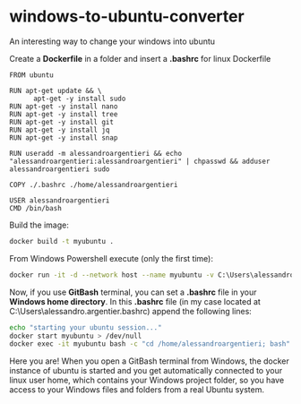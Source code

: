 # windows-to-ubuntu-converter
An interesting way to change your windows into ubuntu

Create a **Dockerfile** in a folder and insert a **.bashrc** for linux
Dockerfile
```
FROM ubuntu

RUN apt-get update && \
      apt-get -y install sudo
RUN apt-get -y install nano
RUN apt-get -y install tree
RUN apt-get -y install git
RUN apt-get -y install jq
RUN apt-get -y install snap

RUN useradd -m alessandroargentieri && echo "alessandroargentieri:alessandroargentieri" | chpasswd && adduser alessandroargentieri sudo

COPY ./.bashrc ./home/alessandroargentieri

USER alessandroargentieri
CMD /bin/bash
```
Build the image:
```bash
docker build -t myubuntu .
```

From Windows Powershell execute (only the first time):
```bash
docker run -it -d --network host --name myubuntu -v C:\Users\alessandro.argentier\projects:/home/alessandroargentieri myubuntu:latest tail -f /dev/null
```

Now, if you use **GitBash** terminal, you can set a **.bashrc** file in your **Windows home directory**.
In this **.bashrc** file (in my case located at C:\Users\alessandro.argentier\.bashrc) append the following lines:
```bash
echo "starting your ubuntu session..."
docker start myubuntu > /dev/null
docker exec -it myubuntu bash -c "cd /home/alessandroargentieri; bash"
```

Here you are! When you open a GitBash terminal from Windows, the docker instance of ubuntu is started and you get automatically connected to your linux user home, which contains your Windows project folder, so you have access to your Windows files and folders from a real Ubuntu system.
